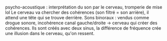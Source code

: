 psycho-acoustique : interprétation du son par le cerveau, tromperie de mise lol
Le cerveau va chercher des cohérences (son filtré = son arrière), il attend une tête qui se trouve derrière.
Sons binoraux : vendus comme drogue sonore, incohérence canal gauche/droite -> cerveau qui créer des cohérences. Ils sont créés avec deux sinus, la différence de fréquence crée une illusion dans le cerveau, qu'on ressent.